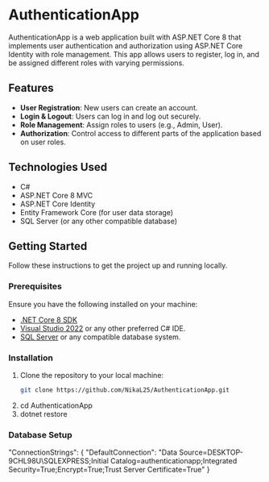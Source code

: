 # AuthenticationApp

AuthenticationApp is a web application built with ASP.NET Core 8 that implements user authentication and authorization using ASP.NET Core Identity with role management. This app allows users to register, log in, and be assigned different roles with varying permissions.

## Features

- **User Registration**: New users can create an account.
- **Login & Logout**: Users can log in and log out securely.
- **Role Management**: Assign roles to users (e.g., Admin, User).
- **Authorization**: Control access to different parts of the application based on user roles.

## Technologies Used

- C#
- ASP.NET Core 8 MVC
- ASP.NET Core Identity
- Entity Framework Core (for user data storage)
- SQL Server (or any other compatible database)

## Getting Started

Follow these instructions to get the project up and running locally.

### Prerequisites

Ensure you have the following installed on your machine:

- [.NET Core 8 SDK](https://dotnet.microsoft.com/download/dotnet-core/8.0)
- [Visual Studio 2022](https://visualstudio.microsoft.com/vs/) or any other preferred C# IDE.
- [SQL Server](https://www.microsoft.com/en-us/sql-server) or any compatible database system.

### Installation

1. Clone the repository to your local machine:
   ```bash
   git clone https://github.com/NikaL25/AuthenticationApp.git
2. cd AuthenticationApp
3. dotnet restore

### Database Setup
"ConnectionStrings": {
  "DefaultConnection": "Data Source=DESKTOP-9CHL98U\SQLEXPRESS;Initial Catalog=authenticationapp;Integrated Security=True;Encrypt=True;Trust Server Certificate=True"
}

